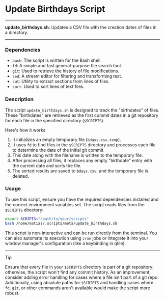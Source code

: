 # Update Birthdays Script

---

**update_birthdays.sh**: Updates a CSV file with the creation dates of files in a directory.

---

### Dependencies

- `bash`: The script is written for the Bash shell.
- `fd`: A simple and fast general-purpose file search tool.
- `git`: Used to retrieve the history of file modifications.
- `sed`: A stream editor for filtering and transforming text.
- `cut`: Utility to extract sections from lines of files.
- `sort`: Used to sort lines of text files.

### Description

The script `update_birthdays.sh` is designed to track the "birthdates" of files. These "birthdates" are retrieved as the first commit dates in a git repository for each file in the specified directory (`$SCRIPTS`).

Here's how it works: 
1. It initializes an empty temporary file (`bdays.csv.temp`).
2. It uses `fd` to find files in the `$SCRIPTS` directory and processes each file to determine the date of the initial git commit.
3. This date along with the filename is written to the temporary file.
4. After processing all files, it replaces any empty "birthdate" entry with the current date and sorts the file.
5. The sorted results are saved to `bdays.csv`, and the temporary file is deleted.

### Usage

To use this script, ensure you have the required dependencies installed and the correct environment variables set. The script reads files from the `$SCRIPTS` directory:

```bash
export SCRIPTS="/path/to/your/scripts"
bash /home/matias/.scripts/meta/update_birthdays.sh
```

This script is non-interactive and can be run directly from the terminal. You can also automate its execution using `cron` jobs or integrate it into your window manager's configuration (like a keybinding in qtile).

---

> [!TIP]
> Ensure that every file in your `$SCRIPTS` directory is part of a git repository; otherwise, the script won't find any commit history. As an improvement, consider adding error handling for cases where a file isn't part of a git repo. Additionally, using absolute paths for `$SCRIPTS` and handling cases where `fd`, `git`, or other commands aren't available would make the script more robust.